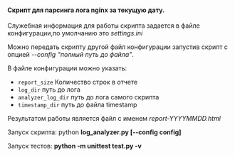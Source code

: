 #### Скрипт для парсинга лога nginx за текущую дату.

Служебная информация для работы скрипта задается в файле конфигурации,по умолчанию это _settings.ini_

Можно передать скрипту другой файл конфигурации запустив скрипт с опцией *--config "полный путь до файла"*.

В файле конфигурации можно указать:
* `report_size`  Количество строк в отчете
* `log_dir`  путь до лога
* `analyzer_log_dir`  путь до лога самого скрипта
* `timestamp_dir`  путь до файла timestamp

 Результатом работы является файл с именем *report-YYYYMMDD.html*

 Запуск скрипта: python **log_analyzer.py [--config config]**

 Запуск тестов: **python -m unittest test.py -v**